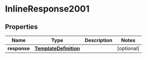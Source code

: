 

# InlineResponse2001


## Properties

Name | Type | Description | Notes
------------ | ------------- | ------------- | -------------
**response** | [**TemplateDefinition**](TemplateDefinition.md) |  |  [optional]



